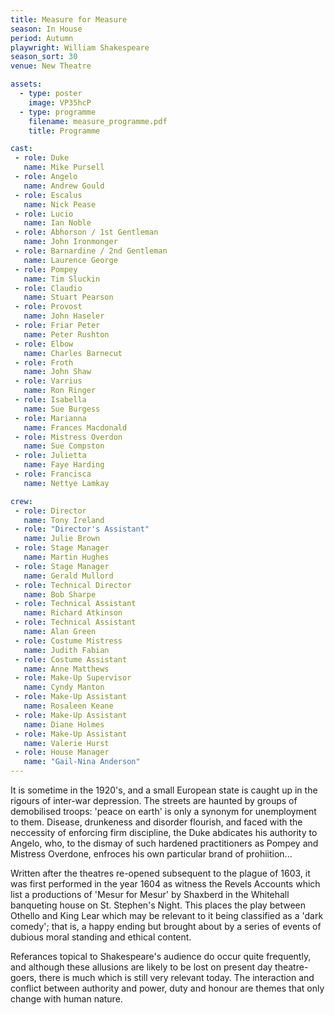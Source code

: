 ```yaml
---
title: Measure for Measure
season: In House
period: Autumn
playwright: William Shakespeare
season_sort: 30
venue: New Theatre

assets:
  - type: poster
    image: VP35hcP
  - type: programme
    filename: measure_programme.pdf
    title: Programme

cast:
 - role: Duke
   name: Mike Pursell
 - role: Angelo
   name: Andrew Gould
 - role: Escalus
   name: Nick Pease
 - role: Lucio
   name: Ian Noble
 - role: Abhorson / 1st Gentleman
   name: John Ironmonger
 - role: Barnardine / 2nd Gentleman
   name: Laurence George
 - role: Pompey
   name: Tim Sluckin
 - role: Claudio
   name: Stuart Pearson
 - role: Provost
   name: John Haseler
 - role: Friar Peter
   name: Peter Rushton
 - role: Elbow
   name: Charles Barnecut
 - role: Froth
   name: John Shaw
 - role: Varrius
   name: Ron Ringer
 - role: Isabella
   name: Sue Burgess
 - role: Marianna
   name: Frances Macdonald
 - role: Mistress Overdon
   name: Sue Compston
 - role: Julietta
   name: Faye Harding
 - role: Francisca
   name: Nettye Lamkay

crew:
 - role: Director
   name: Tony Ireland
 - role: "Director's Assistant"
   name: Julie Brown
 - role: Stage Manager
   name: Martin Hughes
 - role: Stage Manager
   name: Gerald Mullord
 - role: Technical Director
   name: Bob Sharpe
 - role: Technical Assistant
   name: Richard Atkinson
 - role: Technical Assistant
   name: Alan Green
 - role: Costume Mistress
   name: Judith Fabian
 - role: Costume Assistant
   name: Anne Matthews
 - role: Make-Up Supervisor
   name: Cyndy Manton
 - role: Make-Up Assistant
   name: Rosaleen Keane
 - role: Make-Up Assistant
   name: Diane Holmes
 - role: Make-Up Assistant
   name: Valerie Hurst
 - role: House Manager
   name: "Gail-Nina Anderson"
---
```


It is sometime in the 1920's, and a small European state is caught up in the rigours of inter-war depression. The streets are haunted by groups of demobilised troops: 'peace on earth' is only a synonym for unemployment to them. Disease, drunkeness and disorder flourish, and faced with the neccessity of enforcing firm discipline, the Duke abdicates his authority to Angelo, who, to the dismay of such hardened practitioners as Pompey and Mistress Overdone, enfroces his own particular brand of prohiition...

Written after the theatres re-opened subsequent to the plague of 1603, it was first performed in the year 1604 as witness the Revels Accounts which list a productions of 'Mesur for Mesur' by Shaxberd in the Whitehall banqueting house on St. Stephen's Night. This places the play between Othello and King Lear which may be relevant to it being classified as a 'dark comedy'; that is, a happy ending but brought about by a series of events of dubious moral standing and ethical content.

Referances topical to Shakespeare's audience do occur quite frequently, and although these allusions are likely to be lost on present day theatre-goers, there is much which is still very relevant today. The interaction and conflict between authority and power, duty and honour are themes that only change with human nature.
